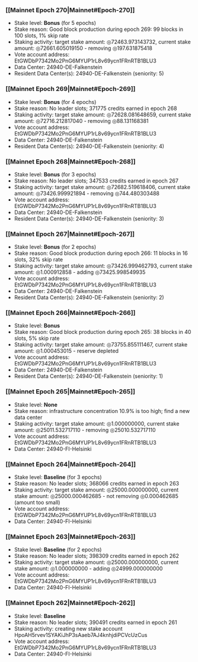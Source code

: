 ### [[Mainnet Epoch 270|Mainnet#Epoch-270]]
* Stake level: **Bonus** (for 5 epochs)
* Stake reason: Good block production during epoch 269: 99 blocks in 100 slots, 1% skip rate
* Staking activity: target stake amount: ◎72463.973143732, current stake amount: ◎72661.605019150 - removing ◎197.631875418
* Vote account address: EtGWDbP7342Mo2PnG6MYUP1rL8v69ycn1FRnRTB1BLU3
* Data Center: 24940-DE-Falkenstein
* Resident Data Center(s): 24940-DE-Falkenstein (seniority: 5)
### [[Mainnet Epoch 269|Mainnet#Epoch-269]]
* Stake level: **Bonus** (for 4 epochs)
* Stake reason: No leader slots; 371775 credits earned in epoch 268
* Staking activity: target stake amount: ◎72628.081648659, current stake amount: ◎72716.212817040 - removing ◎88.131168381
* Vote account address: EtGWDbP7342Mo2PnG6MYUP1rL8v69ycn1FRnRTB1BLU3
* Data Center: 24940-DE-Falkenstein
* Resident Data Center(s): 24940-DE-Falkenstein (seniority: 4)
### [[Mainnet Epoch 268|Mainnet#Epoch-268]]
* Stake level: **Bonus** (for 3 epochs)
* Stake reason: No leader slots; 347533 credits earned in epoch 267
* Staking activity: target stake amount: ◎72682.519618406, current stake amount: ◎73426.999921894 - removing ◎744.480303488
* Vote account address: EtGWDbP7342Mo2PnG6MYUP1rL8v69ycn1FRnRTB1BLU3
* Data Center: 24940-DE-Falkenstein
* Resident Data Center(s): 24940-DE-Falkenstein (seniority: 3)
### [[Mainnet Epoch 267|Mainnet#Epoch-267]]
* Stake level: **Bonus** (for 2 epochs)
* Stake reason: Good block production during epoch 266: 11 blocks in 16 slots, 32% skip rate
* Staking activity: target stake amount: ◎73426.999462793, current stake amount: ◎1.000912858 - adding ◎73425.998549935
* Vote account address: EtGWDbP7342Mo2PnG6MYUP1rL8v69ycn1FRnRTB1BLU3
* Data Center: 24940-DE-Falkenstein
* Resident Data Center(s): 24940-DE-Falkenstein (seniority: 2)
### [[Mainnet Epoch 266|Mainnet#Epoch-266]]
* Stake level: **Bonus**
* Stake reason: Good block production during epoch 265: 38 blocks in 40 slots, 5% skip rate
* Staking activity: target stake amount: ◎73755.855111467, current stake amount: ◎1.000453015 - reserve depleted
* Vote account address: EtGWDbP7342Mo2PnG6MYUP1rL8v69ycn1FRnRTB1BLU3
* Data Center: 24940-DE-Falkenstein
* Resident Data Center(s): 24940-DE-Falkenstein (seniority: 1)
### [[Mainnet Epoch 265|Mainnet#Epoch-265]]
* Stake level: **None**
* Stake reason: infrastructure concentration 10.9% is too high; find a new data center
* Staking activity: target stake amount: ◎1.000000000, current stake amount: ◎25011.532717110 - removing ◎25010.532717110
* Vote account address: EtGWDbP7342Mo2PnG6MYUP1rL8v69ycn1FRnRTB1BLU3
* Data Center: 24940-FI-Helsinki
### [[Mainnet Epoch 264|Mainnet#Epoch-264]]
* Stake level: **Baseline** (for 3 epochs)
* Stake reason: No leader slots; 368066 credits earned in epoch 263
* Staking activity: target stake amount: ◎25000.000000000, current stake amount: ◎25000.000462685 - not removing ◎0.000462685 (amount too small)
* Vote account address: EtGWDbP7342Mo2PnG6MYUP1rL8v69ycn1FRnRTB1BLU3
* Data Center: 24940-FI-Helsinki
### [[Mainnet Epoch 263|Mainnet#Epoch-263]]
* Stake level: **Baseline** (for 2 epochs)
* Stake reason: No leader slots; 398309 credits earned in epoch 262
* Staking activity: target stake amount: ◎25000.000000000, current stake amount: ◎1.000000000 - adding ◎24999.000000000
* Vote account address: EtGWDbP7342Mo2PnG6MYUP1rL8v69ycn1FRnRTB1BLU3
* Data Center: 24940-FI-Helsinki
### [[Mainnet Epoch 262|Mainnet#Epoch-262]]
* Stake level: **Baseline**
* Stake reason: No leader slots; 390491 credits earned in epoch 261
* Staking activity: creating new stake account HpoAH5rvev1SYAKiJhP3sAaeb7AJ4knhjdiPCVcUzCus
* Vote account address: EtGWDbP7342Mo2PnG6MYUP1rL8v69ycn1FRnRTB1BLU3
* Data Center: 24940-FI-Helsinki